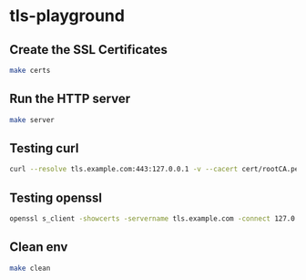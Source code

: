 # tls-playground

## Create the SSL Certificates

```sh
make certs
```

## Run the HTTP server

```sh
make server
```

## Testing curl

```sh
curl --resolve tls.example.com:443:127.0.0.1 -v --cacert cert/rootCA.pem "https://tls.example.com:443/get"
```

## Testing openssl

```sh
openssl s_client -showcerts -servername tls.example.com -connect 127.0.0.1:443 -CAfile cert/rootCA.pem
```

## Clean env

```sh
make clean
```

